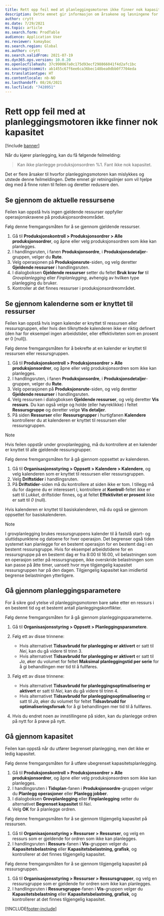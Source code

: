 ```yaml
---
title: Rett opp feil med at planleggingsmotoren ikke finner nok kapasitet
description: Dette emnet gir informasjon om årsakene og løsningene for "Produksjonsordre %1 kan ikke planlegges. Feilmeldingen om at planleggingsmotoren ikke finner nok kapasitet.
author: crytt
ms.date: 7/29/2021
ms.topic: article
ms.search.form: ProdTable
audience: Application User
ms.reviewer: kamaybac
ms.search.region: Global
ms.author: crytt
ms.search.validFrom: 2021-07-19
ms.dyn365.ops.version: 10.0.20
ms.openlocfilehash: 37c990067a0c175d93ecf298866041f4d2afc1bc
ms.sourcegitcommit: ab1455c67f6ee6ca36bec148bea0dbb0f7704eda
ms.translationtype: HT
ms.contentlocale: nb-NO
ms.lasthandoff: 08/26/2021
ms.locfileid: "7428951"
---
```

# <a name="fix-the-not-enough-capacity-could-be-found-scheduling-engine-error"></a>Rett opp feil med at planleggingsmotoren ikke finner nok kapasitet

[!include [banner](../includes/banner.md)]

Når du kjører planlegging, kan du få følgende feilmelding:

> Kan ikke planlegge produksjonsordren %1. Fant ikke nok kapasitet.

Det er flere årsaker til hvorfor planleggingsmotoren kan mislykkes og utstede denne feilmeldingen. Dette emnet gir retningslinjer som vil hjelpe deg med å finne roten til feilen og deretter redusere den.

## <a name="review-the-applicable-resources"></a>Se gjennom de aktuelle ressursene

Feilen kan oppstå hvis ingen gjeldende ressurser oppfyller operasjonskravene på produksjonsordreområdet.

Følg denne fremgangsmåten for å se gjennom gjeldende ressurser.

1. Gå til **Produksjonskontroll \> Produksjonsordrer \> Alle produksjonsordrer**, og åpne eller velg produksjonsordren som ikke kan planlegges.
1. I handlingsruten, i fanen **Produksjonsordre**, i **Produksjonsdetaljer**-gruppen, velger du **Rute**.
1. Velg operasjonen på **Produksjonsrute**-siden, og velg deretter **Gjeldende ressurser** i handlingsruten.
1. I dialogboksen **Gjeldende ressurser** setter du feltet **Bruk krav for** til *Grovplanlegging* eller *Finplanlegging*, avhengig av hvilken type planlegging du bruker.
1. Kontroller at det finnes ressurser i produksjonsordreområdet.

## <a name="review-the-calendars-that-are-associated-with-resources"></a>Se gjennom kalenderne som er knyttet til ressurser

Feilen kan oppstå hvis ingen kalender er knyttet til ressursen eller ressursgruppen, eller hvis den tilknyttede kalenderen ikke er riktig definert (den har for eksempel ingen arbeidstider, eller effektiviteten som en prosent er 0 \[null\]).

Følg denne fremgangsmåten for å bekrefte at en kalender er knyttet til ressursen eller ressursgruppen.

1. Gå til **Produksjonskontroll \> Produksjonsordrer \> Alle produksjonsordrer**, og åpne eller velg produksjonsordren som ikke kan planlegges.
1. I handlingsruten, i fanen **Produksjonsordre**, i **Produksjonsdetaljer**-gruppen, velger du **Rute**.
1. Velg operasjonen på **Produksjonsrute**-siden, og velg deretter **Gjeldende ressurser** i handlingsruten.
1. Velg ressursen i dialogboksen **Gjeldende ressurser**, og velg deretter **Vis ressurs**. Du kan også velge og holde (eller høyreklikke) i feltet **Ressursgruppe** og deretter velge **Vis detaljer**.
1. På siden **Ressurser** eller **Ressursgrupper** i hurtigfanen **Kalendere** kontrollerer du at kalenderen er knyttet til ressursen eller ressursgruppen.

> [!NOTE]
> Hvis feilen oppstår under grovplanlegging, må du kontrollere at en kalender er knyttet til alle gjeldende ressursgrupper.

Følg denne fremgangsmåten for å gå gjennom oppsettet av kalenderen.

1. Gå til **Organisasjonsstyring \> Oppsett \> Kalendere \> Kalendere**, og velg kalenderen som er knyttet til ressursen eller ressursgruppen.
1. Velg **Driftstider** i handlingsruten.
1. På **Driftstider**-siden må du kontrollere at siden ikke er tom. I tillegg må du for dagene du er interessert i, kontrollere at **Kontroll**-feltet ikke er satt til *Lukket*, driftstider finnes, og at feltet **Effektivitet er prosent** ikke er satt til *0* (null).

Hvis kalenderen er knyttet til basiskalenderen, må du også se gjennom oppsettet for basiskalenderen.

> [!NOTE]
> I grovplanlegging brukes ressursgruppens kalender til å fastslå start- og sluttidspunktene og datoene for hver operasjon. Det begrenser også tiden systemet kan planlegge for en bestemt operasjon for en bestemt dag i en bestemt ressursgruppe. Hvis for eksempel arbeidstidene for en ressursgruppe på en bestemt dag er fra 8:00 til 16:00, vil belastningen som en operasjon setter på ressursgruppen, ikke overskride belastningen som kan passe på åtte timer, uansett hvor mye tilgjengelig kapasitet ressursgruppen har på den dagen. Tilgjengelig kapasitet kan imidlertid begrense belastningen ytterligere.

## <a name="review-the-scheduling-parameters"></a>Gå gjennom planleggingsparametere

For å sikre god ytelse vil planleggingsmotoren bare søke etter en ressurs i en bestemt tid og et bestemt antall planleggingskonflikter.

Følg denne fremgangsmåten for å gå gjennom planleggingsparameterne.

1. Gå til **Organisasjonsstyring \> Oppsett \> Planleggingsparametere**.
1. Følg ett av disse trinnene:

    - Hvis alternativet **Tidsavbrudd for planlegging er aktivert** er satt til *Nei*, kan du gå videre til trinn 3.
    - Hvis alternativet **Tidsavbrudd for planlegging er aktivert** er satt til *Ja*, øker du volumet for feltet **Maksimal planleggingstid per serie** for å gi behandlingen mer tid til å fullføres.

1. Følg ett av disse trinnene:

    - Hvis alternativet **Tidsavbrudd for planleggingsoptimalisering er aktivert** er satt til *Nei*, kan du gå videre til trinn 4.
    - Hvis alternativet **Tidsavbrudd for planleggingsoptimalisering** er satt til *Ja*, øker du volumet for feltet **Tidsavbrudd for optimaliseringsforsøk** for å gi behandlingen mer tid til å fullføres.

1. Hvis du endret noen av innstillingene på siden, kan du planlegge ordren på nytt for å prøve på nytt.

## <a name="review-capacity"></a>Gå gjennom kapasitet

Feilen kan oppstå når du utfører begrenset planlegging, men det ikke er ledig kapasitet.

Følg denne fremgangsmåten for å utføre ubegrenset kapasitetsplanlegging.

1. Gå til **Produksjonskontroll \> Produksjonsordrer \> Alle produksjonsordrer**, og åpne eller velg produksjonsordren som ikke kan planlegges.
1. I handlingsruten i **Tidsplan**-fanen i **Produksjonsordre**-gruppen velger du **Planlegg operasjoner** eller **Planlegg jobber**.
1. I dialogboksen **Grovplanlegging** eller **Finplanlegging** setter du alternativet **Begrenset kapasitet** til *Nei*.
1. Velg **OK** for å planlegge ordren.

Følg denne fremgangsmåten for å se gjennom tilgjengelig kapasitet på ressursen.

1. Gå til **Organisasjonsstyring \> Ressurser \> Ressurser**, og velg en ressurs som er gjeldende for ordren som ikke kan planlegges.
1. I handlingsruten i **Ressurs**-fanen i **Vis**-gruppen velger du **Kapasitetsbelastning** eller **Kapasitetsbelastning, grafisk**, og kontrollerer at det finnes tilgjengelig kapasitet.

Følg denne fremgangsmåten for å se gjennom tilgjengelig kapasitet på ressursgruppen.

1. Gå til **Organisasjonsstyring \> Ressurser \> Ressursgrupper**, og velg en ressursgruppe som er gjeldende for ordren som ikke kan planlegges.
1. I handlingsruten i **Ressursgruppe**-fanen i **Vis**-gruppen velger du **Kapasitetsbelastning** eller **Kapasitetsbelastning, grafisk**, og kontrollerer at det finnes tilgjengelig kapasitet.

[!INCLUDE[footer-include](../../includes/footer-banner.md)]
